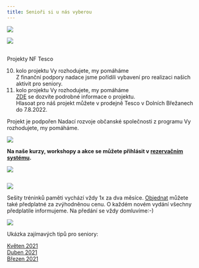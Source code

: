 ```yaml
---
title: Senioři si u nás vyberou
---
```

![](/images/uploads/senior_web-1-.jpg)

![](/images/uploads/banery_vigvam-3-.jpg)

\
Projekty  NF Tesco

10. kolo projektu Vy rozhodujete, my pomáháme\
    Z finanční podpory nadace jsme pořídili vybavení pro realizaci našich aktivit pro seniory.
11. kolo projektu Vy rozhodujete, my pomáháme \
    [ZDE](https://itesco.cz/pomahame/project/44281/) se dozvíte podrobné informace o projektu. \
    Hlasoat pro náš projekt můžete v prodejně Tesco v Dolních Břežanech do 7.8.2022.

Projekt je podpořen Nadací rozvoje občanské společnosti z programu Vy rozhodujete, my pomáháme.

![](/images/uploads/banery_vigvam.jpg)

**Na  naše kurzy, workshopy a akce se můžete přihlásit v [rezervačním systému](https://vigvam.webooker.eu/).**

![](/images/uploads/web_aj_senior.jpg)

![]()





![](/images/uploads/baner_pamet_vig-1-.jpg)

Sešity tréninků paměti vychází  vždy 1x za dva měsíce.   [Objednat](https://vigvam.webooker.eu/Actions) můžete  také předplatné za zvýhodněnou cenu. O každém novém vydání všechny předplatile informujeme.  Na předání se vždy domluvíme:-)

![](/images/uploads/0001-22-.jpg)

Ukázka zajímavých tipů pro seniory:

[Květen 2021](/docs/tipy-seniori-2021-05.pdf)\
[Duben 2021](/docs/tipy-seniori-2021-04.pdf)\
[Březen 2021](/docs/tipy-seniori-2021-03.pdf)